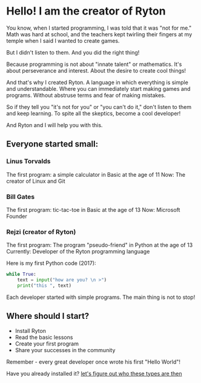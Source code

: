 # Hello! I am the creator of Ryton

You know, when I started programming, I was told that it was "not for me." Math was hard at school, and the teachers kept twirling their fingers at my temple when I said I wanted to create games.

But I didn't listen to them. And you did the right thing!

Because programming is not about "innate talent" or mathematics. It's about perseverance and interest. About the desire to create cool things!

And that's why I created Ryton. A language in which everything is simple and understandable. Where you can immediately start making games and programs. Without abstruse terms and fear of making mistakes.

So if they tell you "it's not for you" or "you can't do it," don't listen to them and keep learning. To spite all the skeptics, become a cool developer!

And Ryton and I will help you with this.

## Everyone started small:
### Linus Torvalds
The first program: a simple calculator in Basic at the age of 11
Now: The creator of Linux and Git

### Bill Gates
The first program: tic-tac-toe in Basic at the age of 13
Now: Microsoft Founder

### Rejzi (creator of Ryton)
The first program: The program "pseudo-friend" in Python at the age of 13
Currently: Developer of the Ryton programming language

Here is my first Python code (2017):
```python
while True:
    text = input("how are you? \n >")
    print("this ", text)
```

Each developer started with simple programs. The main thing is not to stop!

## Where should I start?
- Install Ryton
- Read the basic lessons
- Create your first program
- Share your successes in the community

Remember - every great developer once wrote his first "Hello World"!

Have you already installed it?
[let's figure out who these types are then](./DataTypes.md)